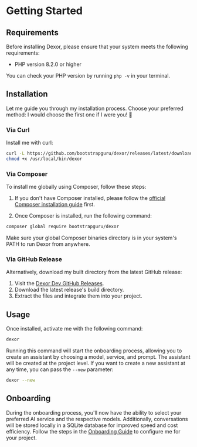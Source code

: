 # Getting Started

## Requirements

Before installing Dexor, please ensure that your system meets the following requirements:

- PHP version 8.2.0 or higher

You can check your PHP version by running `php -v` in your terminal.


## Installation

Let me guide you through my installation process. Choose your preferred method: I would choose the first one if I were you! 🤖

### Via Curl

Install me with curl:

```sh
curl -L https://github.com/bootstrapguru/dexor/releases/latest/download/dexor -o /usr/local/bin/dexor
chmod +x /usr/local/bin/dexor
```

### Via Composer

To install me globally using Composer, follow these steps:

1. If you don't have Composer installed, please follow the [official Composer installation guide](https://getcomposer.org/doc/00-intro.md#installation-linux-unix-macos) first.

2. Once Composer is installed, run the following command:

```sh
composer global require bootstrapguru/dexor
```

Make sure your global Composer binaries directory is in your system's PATH to run Dexor from anywhere.

### Via GitHub Release

Alternatively, download my built directory from the latest GitHub release:

1. Visit the [Dexor Dev GitHub Releases](https://github.com/bootstrapguru/dexor.dev/releases).
2. Download the latest release's build directory.
3. Extract the files and integrate them into your project.

## Usage

Once installed, activate me with the following command:

```sh
dexor
```

Running this command will start the onboarding process, allowing you to create an assistant by choosing a model, service, and prompt. The assistant will be created at the project level. If you want to create a new assistant at any time, you can pass the `--new` parameter:

```sh
dexor --new
```

## Onboarding

During the onboarding process, you'll now have the ability to select your preferred AI service and the respective models. Additionally, conversations will be stored locally in a SQLite database for improved speed and cost efficiency. Follow the steps in the [Onboarding Guide](onboarding.md) to configure me for your project.

